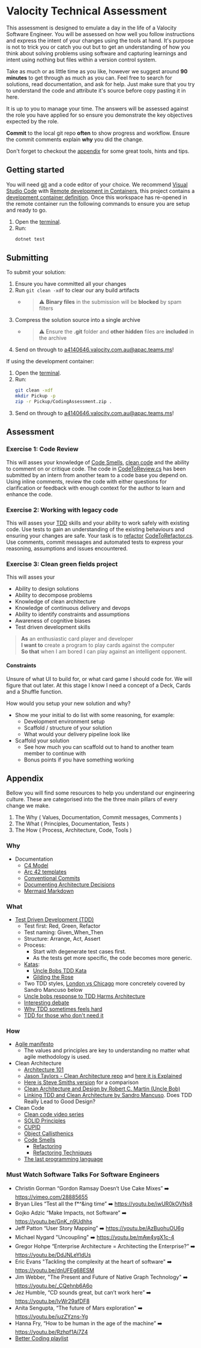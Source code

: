 # Valocity Technical Assessment

This assessment is designed to emulate a day in the life of a Valocity Software 
Engineer. You will be assessed on how well you follow instructions and express the 
intent of your changes using the tools at hand. It's purpose is not to trick
you or catch you out but to get an understanding of how you think about solving
problems using software and capturing learnings and intent using nothing but files 
within a version control system.

Take as much or as little time as you like, however we suggest around
**90 minutes** to get through as much as you can. Feel free to search for
solutions, read documentation, and ask for help. Just make sure that you try to
understand the code and attribute it's source before copy pasting it in here.

It is up to you to manage your time. The answers will be assessed against the
role you have applied for so ensure you demonstrate the key objectives expected
by the role.

**Commit** to the local git repo **often** to show progress and workflow. Ensure
the commit comments explain **why** you did the change.

Don't forget to checkout the [appendix](#appendix) for some great tools, hints and tips.

## Getting started

You will need [git](https://git-scm.com/) and a code editor of your choice.
We recommend [Visual Studio Code](https://code.visualstudio.com/) with
[Remote development in Containers](https://code.visualstudio.com/docs/remote/containers-tutorial),
this project contains a [development container definition](./.devcontainer/devcontainer.json).
Once this workspace has re-opened in the remote container run the following
commands to ensure you are setup and ready to go.

1. Open the [terminal](command:workbench.action.terminal.new).
1. Run: 
   ```sh
   dotnet test
   ```

## Submitting

To submit your solution:

 1. Ensure you have committed all your changes
 2. Run `git clean -xdf` to clear our any build artifacts
    - > ⚠ **Binary files** in the submission will be **blocked** by spam filters
 3. Compress the solution source into a single archive
    - > ⚠ Ensure the **.git** folder and **other hidden** files are **included** in the archive
 4. Send on through to [a4140646.valocity.com.au@apac.teams.ms](mailto:a4140646.valocity.com.au@apac.teams.ms?subject=Technical%20assessment)!

If using the development container:
1. Open the [terminal](command:workbench.action.terminal.new).
1. Run:
   ```sh
   git clean -xdf
   mkdir Pickup -p
   zip -r Pickup/CodingAssessment.zip .
   ``` 
1. Send on through to [a4140646.valocity.com.au@apac.teams.ms](mailto:a4140646.valocity.com.au@apac.teams.ms?subject=Technical%20assessment)!

## Assessment

### Exercise 1: Code Review

This will asses your knowledge of [Code Smells](https://refactoring.guru/refactoring/smells),
[clean code](#how) and the ability to comment on or critique code.
The code in [CodeToReview.cs](CodeToReview.cs) has been submitted by an intern
from another team to a code base you depend on. Using inline comments, review
the code with either questions for clarification or feedback with enough context 
for the author to learn and enhance the code.

### Exercise 2: Working with legacy code

This will asses your [TDD](#what) skills and your ability to work safely with 
existing code. Use tests to gain an understanding of the existing behaviours and
ensuring your changes are safe. Your task is to [refactor](https://www.lexico.com/definition/refactor)
[CodeToRefactor.cs](./ReFactor/CodeToRefactor.cs). Use comments, commit messages
and automated tests to express your reasoning, assumptions and issues encountered.

### Exercise 3: Clean green fields project

This will asses your

- Ability to design solutions
- Ability to decompose problems
- Knowledge of clean architecture
- Knowledge of continuous delivery and devops
- Ability to identify constraints and assumptions
- Awareness of cognitive biases
- Test driven development skills

> **As** an enthusiastic card player and developer </br>
> **I want to** create a program to play cards against the computer </br>
> **So that** when I am bored I can play against an intelligent opponent.

#### Constraints

Unsure of what UI to build for, or what card game I should code for. We will figure that out later. At this stage I know I need a concept of a Deck, Cards and a Shuffle function.

How would you setup your new solution and why?

- Show me your initial to do list with some reasoning, for example:
  - Development environment setup
  - Scaffold / structure of your solution
  - What would your delivery pipeline look like
- Scaffold your solution
  - See how much you can scaffold out to hand to another team member to continue with
  - Bonus points if you have something working


## Appendix

Bellow you will find some resources to help you understand our engineering culture.
These are categorised into the the three main pillars of every change we make.

 1. The Why ( Values, Documentation, Commit messages, Comments )
 2. The What ( Principles, Documentation, Tests )
 3. The How ( Process, Architecture, Code, Tools )

### Why

- Documentation
  - [C4 Model](https://c4model.com/) 
  - [Arc 42 templates](https://arc42.org/overview) 
  - [Conventional Commits](https://www.conventionalcommits.org/en/v1.0.0/)
  - [Documenting Architecture Decisions](https://cognitect.com/blog/2011/11/15/documenting-architecture-decisions)
  - [Mermaid Markdown](https://mermaid.js.org/#/)

### What

- [Test Driven Development (TDD)](https://en.wikipedia.org/wiki/Test-driven_development)
  - Test first: Red, Green, Refactor
  - Test naming: Given_When_Then
  - Structure: Arrange, Act, Assert
  - Process:
    - Start with degenerate test cases first.
    - As the tests get more specific, the code becomes more generic.
  - [Katas](http://codekata.com/):
    - [Uncle Bobs TDD Kata](https://www.youtube.com/watch?v=kScFczWbwRM)
    - [Gilding the Rose](https://youtu.be/kTcDBYCpj7Q)
  - Two TDD styles, [London vs Chicago](https://devlead.io/DevTips/LondonVsChicago) more concretely covered by Sandro Mancuso below
  - [Uncle bobs response to TDD Harms Architecture](http://blog.cleancoder.com/uncle-bob/2017/03/03/TDD-Harms-Architecture.html)
  - [Interesting debate](https://www.youtube.com/watch?v=KtHQGs3zFAM)
  - [Why TDD sometimes feels hard](https://www.youtube.com/watch?v=UWtEVKVPBQ0)  
  - [TDD for those who don't need it](https://www.youtube.com/watch?v=a6oP24CSdUg)

### How

- [Agile manifesto](https://agilemanifesto.org/)
  - The values and principles are key to understanding no matter what agile methodology is used.
- Clean Architecture
  - [Architecture 101](https://hackernoon.com/how-to-design-a-web-application-software-architecture-101-eecy36o5)
  - [Jason Taylors - Clean Architecture repo](https://github.com/jasontaylordev/CleanArchitecture) and [here it is Explained](https://www.youtube.com/watch?v=YiVqwoFMieg)
  - [Here is Steve Smiths version](https://github.com/ardalis/CleanArchitecture) for a comparison
  - [Clean Architecture and Design by Robert C. Martin (Uncle Bob)](https://www.youtube.com/watch?v=2dKZ-dWaCiU)
  - [Linking TDD and Clean Architecture by Sandro Mancuso](https://www.youtube.com/watch?v=KyFVA4Spcgg). Does TDD Really Lead to Good Design?
- Clean Code
  - [Clean code video series](https://cleancoders.com/library/all)
  - [SOLID Principles](https://en.wikipedia.org/wiki/SOLID)
  - [CUPID](https://dannorth.net/2022/02/10/cupid-for-joyful-coding/)
  - [Object Callisthenics](https://williamdurand.fr/2013/06/03/object-calisthenics/)
  - [Code Smells](https://refactoring.guru/refactoring/smells)
    - [Refactoring](https://en.wikipedia.org/wiki/Code_refactoring)
    - [Refactoring Techniques](https://refactoring.guru/refactoring/techniques)
  - [The last programming language](https://www.youtube.com/watch?v=P2yr-3F6PQo)

###  Must Watch Software Talks For Software Engineers

- Christin Gorman “Gordon Ramsay Doesn’t Use Cake Mixes” ➡️ https://vimeo.com/28885655
- Bryan Liles “Test all the f*^&ing time” ➡️ https://youtu.be/iwUR0kOVNs8
- Gojko Adzic “Make Impacts, not Software” ➡️ https://youtu.be/GnK_n9Udhhs
- Jeff Patton “User Story Mapping” ➡️ https://youtu.be/AzBuohuOU6g
- Michael Nygard "Uncoupling" ➡️ https://youtu.be/mAw4ygX1c-4
- Gregor Hohpe “Enterprise Architecture = Architecting the Enterprise?” ➡️ https://youtu.be/DdJNLeYldUs
- Eric Evans "Tackling the complexity at the heart of software" ➡️ https://youtu.be/dnUFEg68ESM
- Jim Webber, "The Present and Future of Native Graph Technology" ➡️ https://youtu.be/_CQehnb6A6o
- Jez Humble, “CD sounds great, but can’t work here” ➡️ https://youtu.be/IvWr29afDF8
- Anita Sengupta, “The future of Mars exploration" ➡️ https://youtu.be/iuzZYzns-Yg
- Hanna Fry, “How to be human in the age of the machine” ➡️ https://youtu.be/Rzhpf1Ai7Z4  
- [Better Coding playlist](https://www.youtube.com/playlist?list=PLbB0DkO_4qsTM3LAO-1d7lkvY2PtRyEpQ)